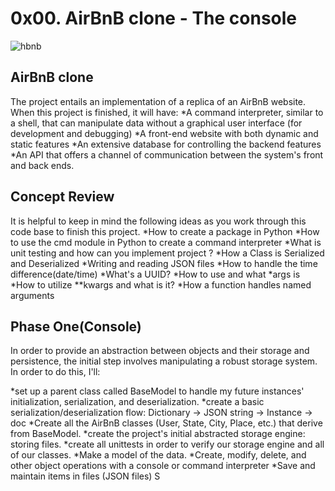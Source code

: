 # 0x00. AirBnB clone - The console
![hbnb](https://github.com/MuSnr/AirBnB_clone/assets/108272722/ec78ff0d-60b4-4b3f-ad7a-0ff76110939d)

## AirBnB clone
The project entails an implementation of a replica of an AirBnB website. When this project is finished, it will have:
*A command interpreter, similar to a shell, that can manipulate data without a graphical user interface (for development and debugging)
*A front-end website with both dynamic and static features
*An extensive database for controlling the backend features
*An API that offers a channel of communication between the system's front and back ends.

## Concept Review
It is helpful to keep in mind the following ideas as you work through this code base to finish this project.
*How to create a package in Python
*How to use the cmd module in Python to create a command interpreter
*What is unit testing and how can you implement project ?
*How a Class is Serialized and Deserialized
*Writing and reading JSON files
*How to handle the time difference(date/time)
*What's a UUID?
*How to use and what *args is
*How to utilize **kwargs and what is it?
*How a function handles named arguments

## Phase One(Console)
In order to provide an abstraction between objects and their storage and persistence, the initial step involves manipulating a robust storage system. In order to do this, I'll:

*set up a parent class called BaseModel to handle my future instances' initialization, serialization, and deserialization.
*create a basic serialization/deserialization flow: Dictionary \-> JSON string \-> Instance \-> doc
*Create all the AirBnB classes (User, State, City, Place, etc.) that derive from BaseModel.
*create the project's initial abstracted storage engine: storing files.
*create all unittests in order to verify our storage engine and all of our classes.
*Make a model of the data.
*Create, modify, delete, and other object operations with a console or command interpreter
*Save and maintain items in files (JSON files) S

